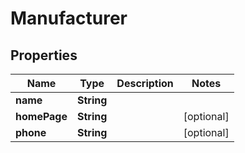 
# Manufacturer

## Properties
Name | Type | Description | Notes
------------ | ------------- | ------------- | -------------
**name** | **String** |  | 
**homePage** | **String** |  |  [optional]
**phone** | **String** |  |  [optional]



